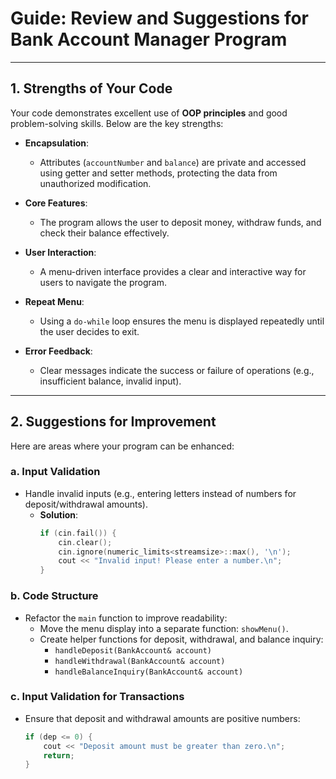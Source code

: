 # **Guide: Review and Suggestions for Bank Account Manager Program**

---

## **1. Strengths of Your Code**
Your code demonstrates excellent use of **OOP principles** and good problem-solving skills. Below are the key strengths:

- **Encapsulation**:
  - Attributes (`accountNumber` and `balance`) are private and accessed using getter and setter methods, protecting the data from unauthorized modification.

- **Core Features**:
  - The program allows the user to deposit money, withdraw funds, and check their balance effectively.

- **User Interaction**:
  - A menu-driven interface provides a clear and interactive way for users to navigate the program.

- **Repeat Menu**:
  - Using a `do-while` loop ensures the menu is displayed repeatedly until the user decides to exit.

- **Error Feedback**:
  - Clear messages indicate the success or failure of operations (e.g., insufficient balance, invalid input).

---

## **2. Suggestions for Improvement**
Here are areas where your program can be enhanced:

### **a. Input Validation**
- Handle invalid inputs (e.g., entering letters instead of numbers for deposit/withdrawal amounts).
  - **Solution**:
    ```cpp
    if (cin.fail()) {
        cin.clear();
        cin.ignore(numeric_limits<streamsize>::max(), '\n');
        cout << "Invalid input! Please enter a number.\n";
    }
    ```

### **b. Code Structure**
- Refactor the `main` function to improve readability:
  - Move the menu display into a separate function: `showMenu()`.
  - Create helper functions for deposit, withdrawal, and balance inquiry:
    - `handleDeposit(BankAccount& account)`
    - `handleWithdrawal(BankAccount& account)`
    - `handleBalanceInquiry(BankAccount& account)`

### **c. Input Validation for Transactions**
- Ensure that deposit and withdrawal amounts are positive numbers:
  ```cpp
  if (dep <= 0) {
      cout << "Deposit amount must be greater than zero.\n";
      return;
  }
